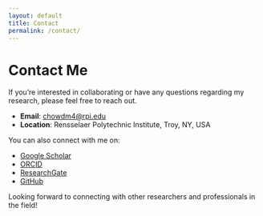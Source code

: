 ```yaml
---
layout: default
title: Contact
permalink: /contact/
---
```


# Contact Me

If you’re interested in collaborating or have any questions regarding my research, please feel free to reach out.

- **Email**: [chowdm4@rpi.edu](mailto:chowdm4@rpi.edu)
- **Location**: Rensselaer Polytechnic Institute, Troy, NY, USA

You can also connect with me on:

- [Google Scholar](https://scholar.google.com/citations?user=your-google-scholar-id)
- [ORCID](https://orcid.org/your-orcid-id)
- [ResearchGate](https://www.researchgate.net/profile/your-profile-id)
- [GitHub](https://github.com/your-username)

Looking forward to connecting with other researchers and professionals in the field!
